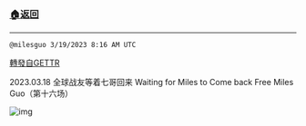 ###  [:house:返回](README.md)
---


`@milesguo 3/19/2023 8:16 AM UTC`

[轉發自GETTR](https://gettr.com/post/p2bwnio75b2)

2023.03.18 全球战友等着七哥回来 Waiting for Miles to Come back   Free Miles Guo（第十六场）

![img](https://media.gettr.com/group11/origin/2023/03/18/23/8fa5dd9f-a1cd-51ef-0ff0-294302071037/6383d6c383a688bc0ce747d8282e44b3.jpeg)

